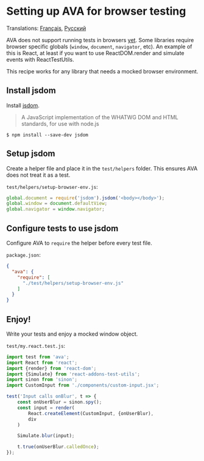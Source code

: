 # Setting up AVA for browser testing

Translations: [Français](https://github.com/sindresorhus/ava-docs/blob/master/fr_FR/docs/recipes/browser-testing.md), [Русский](https://github.com/sindresorhus/ava-docs/blob/master/ru_RU/docs/recipes/browser-testing.md)

AVA does not support running tests in browsers [yet](https://github.com/sindresorhus/ava/issues/24). Some libraries require browser specific globals (`window`, `document`, `navigator`, etc).
An example of this is React, at least if you want to use ReactDOM.render and simulate events with ReactTestUtils.

This recipe works for any library that needs a mocked browser environment.

## Install jsdom

Install [jsdom](https://github.com/tmpvar/jsdom).

> A JavaScript implementation of the WHATWG DOM and HTML standards, for use with node.js

```
$ npm install --save-dev jsdom
```

## Setup jsdom

Create a helper file and place it in the `test/helpers` folder. This ensures AVA does not treat it as a test.

`test/helpers/setup-browser-env.js`:

```js
global.document = require('jsdom').jsdom('<body></body>');
global.window = document.defaultView;
global.navigator = window.navigator;
```

## Configure tests to use jsdom

Configure AVA to `require` the helper before every test file.

`package.json`:

```json
{
  "ava": {
    "require": [
      "./test/helpers/setup-browser-env.js"
    ]
  }
}
```

## Enjoy!

Write your tests and enjoy a mocked window object.

`test/my.react.test.js`:

```js
import test from 'ava';
import React from 'react';
import {render} from 'react-dom';
import {Simulate} from 'react-addons-test-utils';
import sinon from 'sinon';
import CustomInput from './components/custom-input.jsx';

test('Input calls onBlur', t => {
	const onUserBlur = sinon.spy();
	const input = render(
		React.createElement(CustomInput, {onUserBlur),
		div
	)

	Simulate.blur(input);

	t.true(onUserBlur.calledOnce);
});
```
